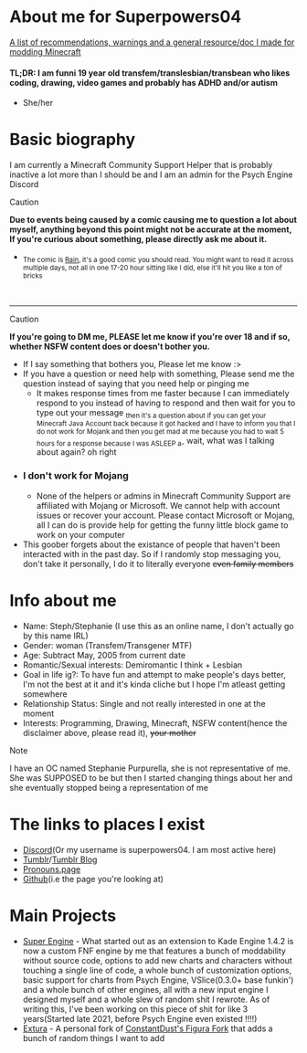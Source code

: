 # About me for Superpowers04
[A list of recommendations, warnings and a general resource/doc I made for modding Minecraft](https://github.com/superpowers04/superpowers04/blob/main/Super's%20Fabric%20Mod%20Recommendations.md)<br>
#### TL;DR: I am funni 19 year old transfem/translesbian/transbean who likes coding, drawing, video games and probably has ADHD and/or autism
 * She/her


# Basic biography
I am currently a Minecraft Community Support Helper that is probably inactive a lot more than I should be and I am an admin for the Psych Engine Discord

> [!CAUTION]
> <b>Due to events being caused by a comic causing me to question a lot about myself, anything beyond this point might not be accurate at the moment, If you're curious about something, please directly ask me about it.</b><br>
> * <sub>The comic is [Rain](https://comicfury.com/comicprofile.php?url=rain), it's a good comic you should read. You might want to read it across multiple days, not all in one 17-20 hour sitting like I did, else it'll hit you like a ton of bricks</sub>
<br>
<hr>



> [!CAUTION]
> **If you're going to DM me, PLEASE let me know if you're over 18 and if so, whether NSFW content does or doesn't bother you.**
* If I say something that bothers you, Please let me know :>
* If you have a question or need help with something, Please send me the question instead of saying that you need help or pinging me
  - It makes response times from me faster because I can immediately respond to you instead of having to respond and then wait for you to type out your message 
  <sub>then it's a question about if you can get your Minecraft Java Account back because it got hacked and I have to inform you that I do not work for Mojank and then you get mad at me because you had to wait 5 hours for a response because I was ASLEEP a-</sub> wait, what was I talking about again? oh right
* ### I don't work for Mojang
  * None of the helpers or admins in Minecraft Community Support are affiliated with Mojang or Microsoft. We cannot help with account issues or recover your account. Please contact Microsoft or Mojang, all I can do is provide help for getting the funny little block game to work on your computer
* This goober forgets about the existance of people that haven't been interacted with in the past day. So if I randomly stop messaging you, don't take it personally, I do it to literally everyone ~~even family members~~

# Info about me
* Name: Steph/Stephanie  (I use this as an online name, I don't actually go by this name IRL)
* Gender: woman (Transfem/Transgener MTF)
* Age: Subtract May, 2005 from current date
* Romantic/Sexual interests: Demiromantic I think + Lesbian
* Goal in life ig?: To have fun and attempt to make people's days better, I'm not the best at it and it's kinda cliche but I hope I'm atleast getting somewhere
* Relationship Status: Single and not really interested in one at the moment
* Interests: Programming, Drawing, Minecraft, NSFW content(hence the disclaimer above, please read it), ~~your mother~~

> [!NOTE]
> I have an OC named Stephanie Purpurella, she is not representative of me. She was SUPPOSED to be but then I started changing things about her and she eventually stopped being a representation of me
# The links to places I exist
- [Discord](https://discordapp.com/users/267737465152864256)(Or my username is superpowers04. I am most active here)
- [Tumblr](https://www.tumblr.com/superpowers04)/[Tumblr Blog](https://superpowers04.tumblr.com/)
- [Pronouns.page](https://en.pronouns.page/@superpowers04)
- [Github](https://github.com/superpowers04)(i.e the page you're looking at)
# Main Projects
* [Super Engine](https://github.com/superpowers04/Super-Engine) - What started out as an extension to Kade Engine 1.4.2 is now a custom FNF engine by me that features a bunch of moddability without source code, options to add new charts and characters without touching a single line of code, a whole bunch of customization options, basic support for charts from Psych Engine, VSlice(0.3.0+ base funkin') and a whole bunch of other engines, all with a new input engine I designed myself and a whole slew of random shit I rewrote. As of writing this, I've been working on this piece of shit for like 3 years(Started late 2021, before Psych Engine even existed !!!!) 
* [Extura](https://github.com/superpowers04/Extura) - A personal fork of [ConstantDust's Figura Fork](https://github.com/ConstantDust/Figura) that adds a bunch of random things I want to add

